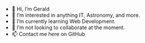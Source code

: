 - 👋 Hi, I’m Gerald
- 👀 I’m interested in anything IT, Astronomy, and more.
- 🌱 I’m currently learning Web Development.
- 💞️ I’m not looking to collaborate at the moment.
- 📫 Contact me here on GitHub

<!---
Geraldlp82/Geraldlp82 is a ✨ special ✨ repository because its `README.md` (this file) appears on your GitHub profile.
You can click the Preview link to take a look at your changes.
--->
